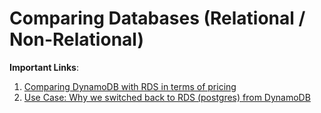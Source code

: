 # Comparing Databases (Relational / Non-Relational)

<b>Important Links</b>:
1.  [Comparing DynamoDB with RDS in terms of pricing](https://www.quora.com/Why-and-how-is-Amazon-DynamoDB-is-so-much-cheaper-than-RDS)
2.  [Use Case: Why we switched back to RDS (postgres) from DynamoDB](https://blog.codebarrel.io/why-we-switched-from-dynamodb-back-to-rds-before-we-even-released-3c2ee092120c)
